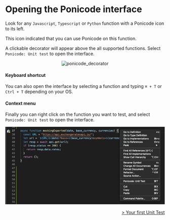 # Opening the Ponicode interface

Look for any `Javascript`, `Typescript` or `Python` function with a Ponicode icon to its left.

This icon indicated that you can use Ponicode on this function.

A clickable decorator will appear above the all supported functions. Select `Ponicode: Unit test` to open the interface.

<p align="center">
    <img src="ut_extension/gui_test/images/ponicode_decorator.png" alt="ponicode_decorator" width="500"/>
</p>

#### Keyboard shortcut

You can also open the interface by selecting a function and typing `⌘ + T` or `Ctrl + T` depending on your OS.

#### Context menu

Finally you can right click on the function you want to test, and select `Ponicode: Unit test` to open the interface.

![](./images/ponicode_unit_test.png)

<div align="right">
    <a href="#/ut_extension/gui_test/firstUtGUI.md" >
        > Your first Unit Test
    </a>
</div>